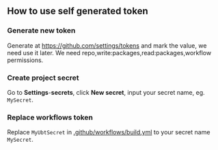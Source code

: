 ## How to use self generated token

### Generate new token 
Generate at https://github.com/settings/tokens and mark the value, we need use it later.
We need repo,write:packages,read:packages,workflow permissions.

### Create project secret
Go to **Settings**-**secrets**, click **New secret**, input your secret name, eg. `MySecret`. 

### Replace workflows token
Replace `MyUbtSecret` in [.github/workflows/build.yml](.github/workflows/build.yml) to your secret name `MySecret`. 

